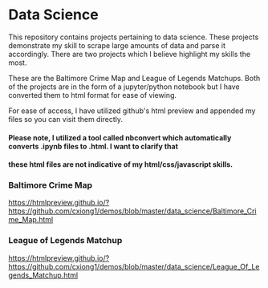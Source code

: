 # Data Science

This repository contains projects pertaining to data science. These projects demonstrate my skill to scrape large amounts of
data and parse it accordingly. There are two projects which I believe highlight my skills the most.

These are the Baltimore Crime Map and League of Legends Matchups. Both of the projects are in the form of a jupyter/python
notebook but I have converted them to html format for ease of viewing.

For ease of access, I have utilized github's html preview and appended my files so you can visit them directly.

#### Please note, I utilized a tool called nbconvert which automatically converts .ipynb files to .html. I want to clarify that 
#### these html files are not indicative of my html/css/javascript skills.

### Baltimore Crime Map
https://htmlpreview.github.io/?https://github.com/cxiong1/demos/blob/master/data_science/Baltimore_Crime_Map.html

### League of Legends Matchup
https://htmlpreview.github.io/?https://github.com/cxiong1/demos/blob/master/data_science/League_Of_Legends_Matchup.html
